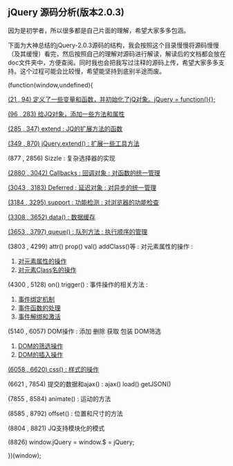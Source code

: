 ## jQuery 源码分析(版本2.0.3)


因为是初学者，所以很多都是自己片面的理解，希望大家多多包涵。

下面为大神总结的jQuery-2.0.3源码的结构，我会按照这个目录慢慢将源码慢慢（及其缓慢）看完，然后按照自己的理解对源码进行解读，解读后的文档都会放在doc文件夹中，方便查阅。同时我也会把我写过注释的源码上传，希望大家多多支持。这个过程可能会比较慢，希望能坚持到底别半途而废。



(function(window,undefined){ 

[(21 , 94) 定义了一些变量和函数，并初始化了jQ对象。jQuery = function(){};](./doc/1%E3%80%81jQuery%E5%AF%B9%E8%B1%A1%E7%9A%84%E5%88%9D%E5%A7%8B%E5%8C%96.md)

[(96 , 283) 给JQ对象，添加一些方法和属性](./doc/2%E3%80%81JQ%E5%AF%B9%E8%B1%A1%E6%B7%BB%E5%8A%A0%E4%B8%80%E4%BA%9B%E6%96%B9%E6%B3%95%E5%92%8C%E5%B1%9E%E6%80%A7.md)

[(285 , 347) extend : JQ的扩展方法的函数](./doc/3%E3%80%81jQuery%E5%AF%B9%E8%B1%A1%E7%9A%84%E6%89%A9%E5%B1%95--extend.md)

[(349 , 870) jQuery.extend() : 扩展一些工具方法](./doc/4%E3%80%81jQuery%E6%89%A9%E5%B1%95%E7%9A%84%E9%9D%99%E6%80%81%E6%96%B9%E6%B3%95.md)

(877 , 2856)  Sizzle : 复杂选择器的实现 

[(2880 , 3042) Callbacks : 回调对象 : 对函数的统一管理](./doc/5%E3%80%81Callback%E6%96%B9%E6%B3%95.md)
	
[(3043 , 3183) Deferred : 延迟对象 : 对异步的统一管理](./doc/6%E3%80%81Deferred%E5%BB%B6%E8%BF%9F%E5%AF%B9%E8%B1%A1.md)

[(3184 , 3295) support : 功能检测 : 对浏览器的功能检查](./doc/7%E3%80%81Support%E5%AF%B9%E8%B1%A1.md)

[(3308 , 3652) data() : 数据缓存](./doc/8%E3%80%81Data%E7%BC%93%E5%AD%98%E5%AF%B9%E8%B1%A1.md)

[(3653 , 3797) queue() : 队列方法 : 执行顺序的管理 ](./doc/9%E3%80%81queue%E9%98%9F%E5%88%97%E5%AF%B9%E8%B1%A1.md)

(3803 , 4299) attr() prop() val() addClass()等 : 对元素属性的操作 :        
1. [对元素属性的操作](./doc/10-1%E3%80%81%E5%AF%B9%E5%85%83%E7%B4%A0%E5%B1%9E%E6%80%A7%E7%9A%84%E6%93%8D%E4%BD%9C.md)    
2. [对元素Class名的操作](./doc/10-2%E3%80%81%E5%AF%B9%E5%85%83%E7%B4%A0Class%E7%9A%84%E6%93%8D%E4%BD%9C.md)

(4300 , 5128) on() trigger() : 事件操作的相关方法 :
1. [事件绑定机制](./doc/11-1%E3%80%81%E4%BA%8B%E4%BB%B6%E7%BB%91%E5%AE%9A%E6%9C%BA%E5%88%B6.md)
2. [事件函数的处理](./doc/11-2%E3%80%81%E4%BA%8B%E4%BB%B6%E5%87%BD%E6%95%B0%E7%9A%84%E5%A4%84%E7%90%86.md)
3. [事件解绑和激活](./doc/11-3%E3%80%81%E4%BA%8B%E4%BB%B6%E8%A7%A3%E7%BB%91%E5%92%8C%E6%BF%80%E6%B4%BB.md)

(5140 , 6057) DOM操作 : 添加 删除 获取 包装 DOM筛选 
1. [DOM的筛选操作](./doc/12-1、DOM的筛选操作.md)
2. [DOM的插入操作](./doc/12-2、DOM的插入操作.md)

[(6058 , 6620) css() : 样式的操作](./doc/13、样式的操作.md)

(6621 , 7854) 提交的数据和ajax() : ajax() load() getJSON() 

(7855 , 8584) animate() : 运动的方法 

(8585 , 8792) offset() : 位置和尺寸的方法 

(8804 , 8821) JQ支持模块化的模式 

(8826)  window.jQuery = window.$ = jQuery; 

})(window);





